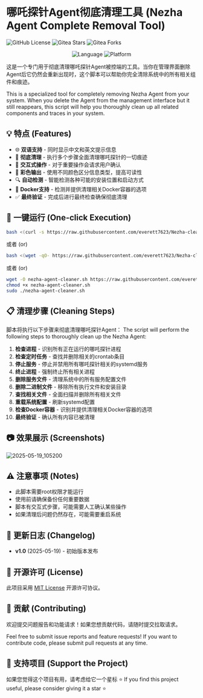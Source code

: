 # 哪吒探针Agent彻底清理工具 (Nezha Agent Complete Removal Tool)

![GitHub License](https://img.shields.io/github/license/everett7623/Nezha-cleaner)
![Gitea Stars](https://img.shields.io/gitea/stars/everett7623/Nezha-cleaner)
![Gitea Forks](https://img.shields.io/gitea/forks/everett7623/Nezha-cleaner)

<p align="center">
    <img src="https://img.shields.io/badge/Language-Bash-blue?style=for-the-badge&logo=gnubash" alt="Language">
    <img src="https://img.shields.io/badge/Platform-Linux-orange?style=for-the-badge&logo=linux" alt="Platform">
</p>

这是一个专门用于彻底清理哪吒探针Agent被控端的工具。当你在管理界面删除Agent后它仍然会重新出现时，这个脚本可以帮助你完全清除系统中的所有相关组件和痕迹。

This is a specialized tool for completely removing Nezha Agent from your system. When you delete the Agent from the management interface but it still reappears, this script will help you thoroughly clean up all related components and traces in your system.

## 💡 特点 (Features)

- 🌐 **双语支持** - 同时显示中文和英文提示信息
- 🧹 **彻底清理** - 执行多个步骤全面清理哪吒探针的一切痕迹
- 🔄 **交互式操作** - 对于重要操作会请求用户确认
- 🎨 **彩色输出** - 使用不同颜色区分信息类型，提高可读性
- 🔍 **自动检测** - 智能检测各种可能的安装位置和启动方式
- 🐳 **Docker支持** - 检测并提供清理相关Docker容器的选项
- ✅ **最终验证** - 完成后进行最终检查确保彻底清理

## 🚀 一键运行 (One-click Execution)

```bash
bash <(curl -s https://raw.githubusercontent.com/everett7623/Nezha-cleaner/main/nezha-agent-cleaner.sh)
```

或者 (or)
```bash
bash <(wget -qO- https://raw.githubusercontent.com/everett7623/Nezha-cleaner/main/nezha-agent-cleaner.sh)

```

或者 (or)

```bash
wget -O nezha-agent-cleaner.sh https://raw.githubusercontent.com/everett7623/Nezha-cleaner/main/nezha-agent-cleaner.sh
chmod +x nezha-agent-cleaner.sh
sudo ./nezha-agent-cleaner.sh
```

## 📋 清理步骤 (Cleaning Steps)

脚本将执行以下步骤来彻底清理哪吒探针Agent：
The script will perform the following steps to thoroughly clean up the Nezha Agent:

1. **检查进程** - 识别所有正在运行的哪吒探针进程
2. **检查定时任务** - 查找并删除相关的crontab条目
3. **停止服务** - 停止并禁用所有哪吒探针相关的systemd服务
4. **终止进程** - 强制终止所有相关进程
5. **删除服务文件** - 清理系统中的所有服务配置文件
6. **删除二进制文件** - 移除所有执行文件和安装目录
7. **查找相关文件** - 全面扫描并删除所有相关文件
8. **重载系统配置** - 刷新systemd配置
9. **检查Docker容器** - 识别并提供清理相关Docker容器的选项
10. **最终验证** - 确认所有内容已被清理

## 📷 效果展示 (Screenshots)
![2025-05-19_105200](https://github.com/user-attachments/assets/8a649890-bdaa-4a41-a38f-b304053c67d7)

## ⚠️ 注意事项 (Notes)

- 此脚本需要root权限才能运行
- 使用前请确保备份任何重要数据
- 脚本有交互式步骤，可能需要人工确认某些操作
- 如果清理后问题仍然存在，可能需要重启系统

## 🔄 更新日志 (Changelog)

- **v1.0** (2025-05-19) - 初始版本发布

## 📜 开源许可 (License)

此项目采用 [MIT License](LICENSE) 开源许可协议。

## 🤝 贡献 (Contributing)

欢迎提交问题报告和功能请求！如果您想贡献代码，请随时提交拉取请求。

Feel free to submit issue reports and feature requests! If you want to contribute code, please submit pull requests at any time.

## 🌟 支持项目 (Support the Project)

如果您觉得这个项目有用，请考虑给它一个星标 ⭐ 
If you find this project useful, please consider giving it a star ⭐
